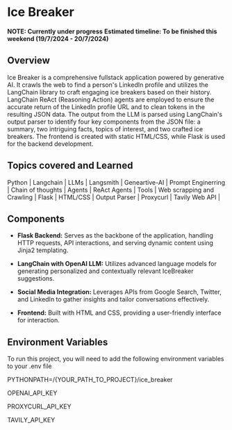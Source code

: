 # Ice Breaker

**NOTE: Currently under progress**
**Estimated timeline: To be finished this weekend (19/7/2024 - 20/7/2024)**

## Overview

Ice Breaker is a comprehensive fullstack application powered by generative AI. It crawls the web to find a person's LinkedIn profile and utilizes the LangChain library to craft engaging ice breakers based on their history. LangChain ReAct (Reasoning Action) agents are employed to ensure the accurate return of the LinkedIn profile URL and to clean tokens in the resulting JSON data. The output from the LLM is parsed using LangChain's output parser to identify four key components from the JSON file: a summary, two intriguing facts, topics of interest, and two crafted ice breakers. The frontend is created with static HTML/CSS, while Flask is used for the backend development.

## Topics covered and Learned
Python | Langchain | LLMs | Langsmith | Geneartive-AI | Prompt Enginerring | Chain of thoughts | Agents | ReAct Agents | Tools | Web scrapping and Crawling | Flask | HTML/CSS | Output Parser | Proxycurl | Tavily Web API |


## Components

- **Flask Backend:** Serves as the backbone of the application, handling HTTP requests, API interactions, and serving dynamic content using Jinja2 templating.

- **LangChain with OpenAI LLM:** Utilizes advanced language models for generating personalized and contextually relevant IceBreaker suggestions.

- **Social Media Integration:** Leverages APIs from Google Search, Twitter, and LinkedIn to gather insights and tailor conversations effectively.

- **Frontend:** Built with HTML and CSS, providing a user-friendly interface for interaction.

## Environment Variables
To run this project, you will need to add the following environment variables to your .env file

PYTHONPATH=/{YOUR_PATH_TO_PROJECT}/ice_breaker

OPENAI_API_KEY

PROXYCURL_API_KEY

TAVILY_API_KEY
